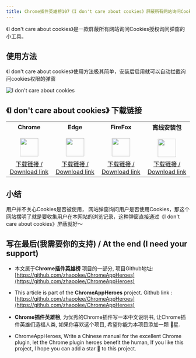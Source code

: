 ```yaml
---
title: Chrome插件英雄榜107《I don't care about cookies》屏蔽所有网站询问Cookies授权的弹窗
---
```




《I don't care about cookies》是一款屏蔽所有网站询问Cookies授权询问弹窗的小工具。



## 使用方法

《I don't care about cookies》使用方法极其简单，安装后启用就可以自动拦截询问cookies权限的弹窗

![I don't care about cookies](https://cdn.fangyuanxiaozhan.com/assets/1622941089981bbnJyhZX.gif)



## 《I don't care about cookies》 下载链接

<table style="table-layout: fixed;">
<tbody>
<tr>
<td><div style="text-align: center;"><div style="font-weight: bold">Chrome</div><br/><div style="text-align: center;"><img  style="width:50px; height:auto;" src="https://v2fy.com/asset/0i/ChromeAppHeroes/page/001_markdown_here.assets/chromeappheroes-chrome-icon.png"/></div></div></td>
<td><div style="text-align: center;" ><div style="font-weight: bold">Edge</div><br/><div><img style="width:50px; height:auto;" src="https://v2fy.com/asset/0i/ChromeAppHeroes/page/001_markdown_here.assets/chromeappheroes-edge-icon.png"/></div></div></td>
<td><div style="text-align: center;" ><div style="font-weight: bold">FireFox</div><br/><div style="text-align: center;"><img  style="width:50px; height:auto;" src="https://v2fy.com/asset/0i/ChromeAppHeroes/page/001_markdown_here.assets/chromeappheroes-firefox-icon.png"/></div></div></td>
<td><div style="text-align: center;" ><div style="font-weight: bold">离线安装包</div><br/><div style="text-align: center;"><img  style="width:50px; height:auto;" src="https://v2fy.com/asset/0i/ChromeAppHeroes/page/001_markdown_here.assets/chromeappheroes-github-download.png"/></div></div></td>
</tr>
<tr>
<td>
<div style="text-align: center;">
<a  href="https://chrome.google.com/webstore/detail/i-dont-care-about-cookies/fihnjjcciajhdojfnbdddfaoknhalnja">下载链接 / Download link</a>
</div>
</td>
<td>
<div style="text-align: center;">
<a  href="https://microsoftedge.microsoft.com/addons/detail/i-dont-care-about-cookie/oholpbloipjbbhlhohaebmieiiieioal">下载链接 / Download link</a>
</div>
</td>
<td>
<div style="text-align: center;">
<a  href="https://addons.mozilla.org/zh-CN/firefox/addon/i-dont-care-about-cookies/">下载链接 / Download link</a>
</div>
</td>
<td>
<div style="text-align: center;"><a  href="https://cdn.jsdelivr.net/gh/zhaoolee/ChromeAppHeroes/backup/107-i-dont-care-about-cookies.zip">下载链接 / Download link</a></div>
</td>
</tr>
</tbody>
</table>






## 小结



用户并不关心Cookies是否被使用， 网站弹窗询问用户是否使用Cookies，那这个网站摆明了就是要收集用户在本网站的浏览记录，这种弹窗直接通过《I don't care about cookies》屏蔽就好～



## 写在最后(我需要你的支持) / At the end (I need your support)

- 本文属于**Chrome插件英雄榜** 项目的一部分, 项目Github地址: [https://github.com/zhaoolee/ChromeAppHeroes](https://github.com/zhaoolee/ChromeAppHeroes)


- This article is part of the **ChromeAppHeroes** project. Github link : [https://github.com/zhaoolee/ChromeAppHeroes](https://github.com/zhaoolee/ChromeAppHeroes) 

- **Chrome插件英雄榜**, 为优秀的Chrome插件写一本中文说明书, 让Chrome插件英雄们造福人类, 如果你喜欢这个项目, 希望你能为本项目添加一颗 🌟星.

- ChromeAppHeroes, Write a Chinese manual for the excellent Chrome plugin, let the Chrome plugin heroes benefit the human, If you like this project, I hope you can add a star 🌟 to this project.

